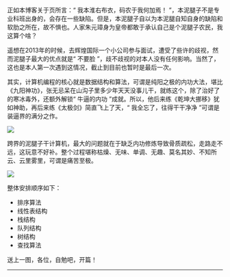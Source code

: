 正如本博客关于页所言：“ 我本淮右布衣，码农于我何加焉！ ”，本泥腿子不是专业科班出身的，会存在一些缺陷。但是，本泥腿子自以为本泥腿自知自身的缺陷和软肋之所在，故不惧也。人家朱元璋身为皇帝都敢于承认自己是个泥腿子农民，我这算个啥？

遥想在2013年的时候，去辉煌国际一个小公司参与面试，遭受了些许的歧视，然而泥腿子最大的优点就是“ 不要脸 ”，歧不歧视的对本人没有任何影响。当然了，这也是本人第一次遇到这情况，截止到目前也暂时是最后一次。

其实，计算机编程的核心就是数据结构和算法，可谓是纯阳之极的内功大法，堪比《九阳神功》，张无忌呆在山沟子里多少年天天没事儿干，就练这个，除了治好了的寒冰毒外，还额外解锁“ 牛逼的内功 ”成就。所以，他后来练《乾坤大挪移》犹如神助，再后来练《太极剑》简直飞上了天，“ 我全忘了，往得干干净净 ”可谓是装逼界的满分之作。

![](http://static.ti-node.com/6401063672902320128)

跨界的泥腿子干计算机，最大的问题就在于缺乏内功修炼导致骨质疏松，走路走不远，这玩意不好补。整个过程堪称枯燥、无味、单调、无趣、莫名其妙、不知所云、云里雾里，可谓是痛苦至极。

![](http://static.ti-node.com/6401067578973749249)

整体安排顺序如下：

- 排序算法
- 线性表结构
- 栈结构
- 队列结构
- 树结构
- 查找算法

送上一图，各位，自勉吧，开篇！

----
